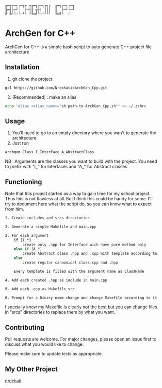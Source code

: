 	╔═╗┬─┐┌─┐┬ ┬╔═╗┌─┐┌┐┌  ╔═╗┌─┐┌─┐
	╠═╣├┬┘│  ├─┤║ ╦├┤ │││  ║  ├─┘├─┘
	╩ ╩┴└─└─┘┴ ┴╚═╝└─┘┘└┘  ╚═╝┴  ┴

# ArchGen for C++

ArchGen for C++ is a simple bash script to auto generate C++ project file architecture

## Installation

1.  git clone the project
```bash
gcl https://github.com/Nrechati/ArchGen_Cpp.git
```

2. (Recommended) : make an alias
```bash
echo "alias <alias_name>="sh path-to-ArchGen_Cpp.sh"" >> ~/.zshrc
```
## Usage

1. You'll need to go to an empty directory where you wan't to generate the architecture
2. Just run
```bash
archgen Class I_Interface A_AbstractClass
```
NB : Arguments are the classes you want to build with the project. You need to prefix with "I_" for Interfaces and "A_" for Abstract classes.

## Functioning

Note that this project started as a way to gain time for my school project. Thus this is not flawless at all. But I think this could be handy for some. I'll try to document here what the script do, so you can know what to expect from him.

```bash
1. Create includes and srcs directories

2. Generate a simple Makefile and main.cpp

3. For each argument
	if [I_*]
		create only .hpp for Interface wich have pure method only
	else if [A_*]
		create Abstract class .hpp and .cpp with template according to cannonical form and one pure method
	else
		create regular cannonical class.cpp and .hpp

	Every template is filled with the argument name as ClassName

4. Add each created .hpp as include in main.cpp

5. Add each .cpp as Makefile src

6. Prompt for a Binary name change and change Makefile according to it
```

I specially know my Makefile is clearly not the best but you can change files in "srcs" directories to replace them by what you want.


## Contributing

Pull requests are welcome. For major changes, please open an issue first to discuss what you would like to change.

Please make sure to update tests as appropriate.

## My Other Project
[nrechati](https://github.com/Nrechati)
